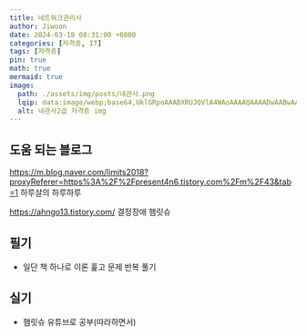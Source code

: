 ```yaml
---
title: 네트워크관리사
author: Jiwoon
date: 2024-03-18 08:31:00 +0800
categories: [자격증, IT]
tags: [자격증]
pin: true
math: true
mermaid: true
image:
  path: ./assets/img/posts/네관사.png
  lqip: data:image/webp;base64,UklGRpoAAABXRUJQVlA4WAoAAAAQAAAADwAABwAAQUxQSDIAAAARL0AmbZurmr57yyIiqE8oiG0bejIYEQTgqiDA9vqnsUSI6H+oAERp2HZ65qP/VIAWAFZQOCBCAAAA8AEAnQEqEAAIAAVAfCWkAALp8sF8rgRgAP7o9FDvMCkMde9PK7euH5M1m6VWoDXf2FkP3BqV0ZYbO6NA/VFIAAAA
  alt: 네관사2급 자격증 img
---
```


## 도움 되는 블로그

<https://m.blog.naver.com/limits2018?proxyReferer=https%3A%2F%2Fpresent4n6.tistory.com%2Fm%2F43&tab=1>
하루살의 하루하루

<https://ahngo13.tistory.com/>
결정장애 햄릿슈

## 필기

- 일단 책 하나로 이론 훑고 문제 반복 풀기

## 실기 

- 햄릿슈 유튜브로 공부(따라하면서)